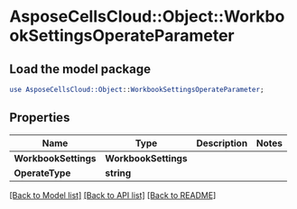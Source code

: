 # AsposeCellsCloud::Object::WorkbookSettingsOperateParameter 

## Load the model package
```perl
use AsposeCellsCloud::Object::WorkbookSettingsOperateParameter;
```

## Properties
Name | Type | Description | Notes
------------ | ------------- | ------------- | -------------
**WorkbookSettings** | **WorkbookSettings** |  |
**OperateType** | **string** |  |  

[[Back to Model list]](../README.md#documentation-for-models) [[Back to API list]](../README.md#documentation-for-api-endpoints) [[Back to README]](../README.md)


